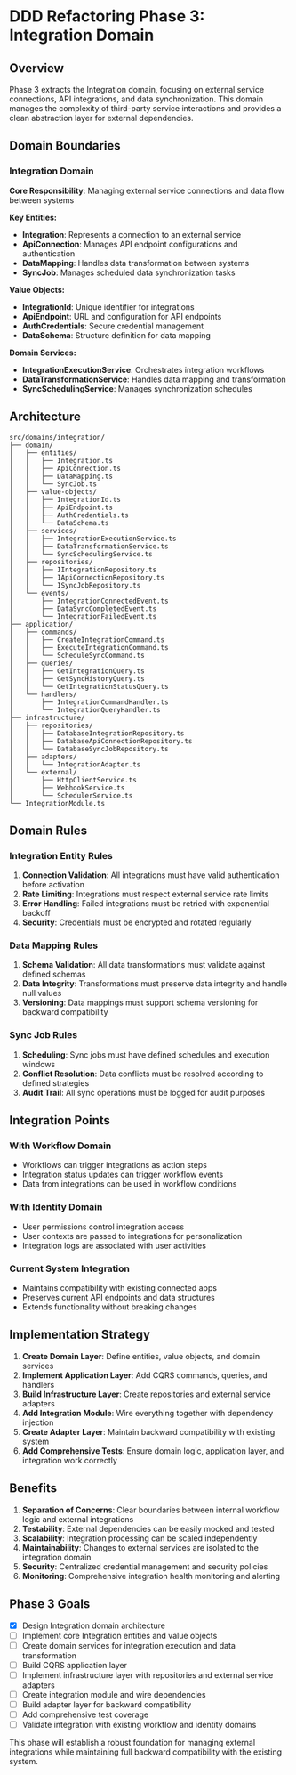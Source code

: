 # DDD Refactoring Phase 3: Integration Domain

## Overview
Phase 3 extracts the Integration domain, focusing on external service connections, API integrations, and data synchronization. This domain manages the complexity of third-party service interactions and provides a clean abstraction layer for external dependencies.

## Domain Boundaries

### Integration Domain
**Core Responsibility**: Managing external service connections and data flow between systems

**Key Entities:**
- **Integration**: Represents a connection to an external service
- **ApiConnection**: Manages API endpoint configurations and authentication
- **DataMapping**: Handles data transformation between systems
- **SyncJob**: Manages scheduled data synchronization tasks

**Value Objects:**
- **IntegrationId**: Unique identifier for integrations
- **ApiEndpoint**: URL and configuration for API endpoints
- **AuthCredentials**: Secure credential management
- **DataSchema**: Structure definition for data mapping

**Domain Services:**
- **IntegrationExecutionService**: Orchestrates integration workflows
- **DataTransformationService**: Handles data mapping and transformation
- **SyncSchedulingService**: Manages synchronization schedules

## Architecture

```
src/domains/integration/
├── domain/
│   ├── entities/
│   │   ├── Integration.ts
│   │   ├── ApiConnection.ts
│   │   ├── DataMapping.ts
│   │   └── SyncJob.ts
│   ├── value-objects/
│   │   ├── IntegrationId.ts
│   │   ├── ApiEndpoint.ts
│   │   ├── AuthCredentials.ts
│   │   └── DataSchema.ts
│   ├── services/
│   │   ├── IntegrationExecutionService.ts
│   │   ├── DataTransformationService.ts
│   │   └── SyncSchedulingService.ts
│   ├── repositories/
│   │   ├── IIntegrationRepository.ts
│   │   ├── IApiConnectionRepository.ts
│   │   └── ISyncJobRepository.ts
│   └── events/
│       ├── IntegrationConnectedEvent.ts
│       ├── DataSyncCompletedEvent.ts
│       └── IntegrationFailedEvent.ts
├── application/
│   ├── commands/
│   │   ├── CreateIntegrationCommand.ts
│   │   ├── ExecuteIntegrationCommand.ts
│   │   └── ScheduleSyncCommand.ts
│   ├── queries/
│   │   ├── GetIntegrationQuery.ts
│   │   ├── GetSyncHistoryQuery.ts
│   │   └── GetIntegrationStatusQuery.ts
│   └── handlers/
│       ├── IntegrationCommandHandler.ts
│       └── IntegrationQueryHandler.ts
├── infrastructure/
│   ├── repositories/
│   │   ├── DatabaseIntegrationRepository.ts
│   │   ├── DatabaseApiConnectionRepository.ts
│   │   └── DatabaseSyncJobRepository.ts
│   ├── adapters/
│   │   └── IntegrationAdapter.ts
│   └── external/
│       ├── HttpClientService.ts
│       ├── WebhookService.ts
│       └── SchedulerService.ts
└── IntegrationModule.ts
```

## Domain Rules

### Integration Entity Rules
1. **Connection Validation**: All integrations must have valid authentication before activation
2. **Rate Limiting**: Integrations must respect external service rate limits
3. **Error Handling**: Failed integrations must be retried with exponential backoff
4. **Security**: Credentials must be encrypted and rotated regularly

### Data Mapping Rules
1. **Schema Validation**: All data transformations must validate against defined schemas
2. **Data Integrity**: Transformations must preserve data integrity and handle null values
3. **Versioning**: Data mappings must support schema versioning for backward compatibility

### Sync Job Rules
1. **Scheduling**: Sync jobs must have defined schedules and execution windows
2. **Conflict Resolution**: Data conflicts must be resolved according to defined strategies
3. **Audit Trail**: All sync operations must be logged for audit purposes

## Integration Points

### With Workflow Domain
- Workflows can trigger integrations as action steps
- Integration status updates can trigger workflow events
- Data from integrations can be used in workflow conditions

### With Identity Domain
- User permissions control integration access
- User contexts are passed to integrations for personalization
- Integration logs are associated with user activities

### Current System Integration
- Maintains compatibility with existing connected apps
- Preserves current API endpoints and data structures
- Extends functionality without breaking changes

## Implementation Strategy

1. **Create Domain Layer**: Define entities, value objects, and domain services
2. **Implement Application Layer**: Add CQRS commands, queries, and handlers
3. **Build Infrastructure Layer**: Create repositories and external service adapters
4. **Add Integration Module**: Wire everything together with dependency injection
5. **Create Adapter Layer**: Maintain backward compatibility with existing system
6. **Add Comprehensive Tests**: Ensure domain logic, application layer, and integration work correctly

## Benefits

1. **Separation of Concerns**: Clear boundaries between internal workflow logic and external integrations
2. **Testability**: External dependencies can be easily mocked and tested
3. **Scalability**: Integration processing can be scaled independently
4. **Maintainability**: Changes to external services are isolated to the integration domain
5. **Security**: Centralized credential management and security policies
6. **Monitoring**: Comprehensive integration health monitoring and alerting

## Phase 3 Goals

- [x] Design Integration domain architecture
- [ ] Implement core Integration entities and value objects
- [ ] Create domain services for integration execution and data transformation
- [ ] Build CQRS application layer
- [ ] Implement infrastructure layer with repositories and external service adapters
- [ ] Create integration module and wire dependencies
- [ ] Build adapter layer for backward compatibility
- [ ] Add comprehensive test coverage
- [ ] Validate integration with existing workflow and identity domains

This phase will establish a robust foundation for managing external integrations while maintaining full backward compatibility with the existing system.